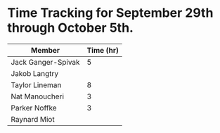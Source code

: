 # Time Tracking for September 29th through October 5th.

| Member             | Time (hr) |
|--------------------|-----------|
| Jack Ganger-Spivak |    5     |
| Jakob Langtry      |          |
| Taylor Lineman     |    8     |
| Nat Manoucheri     |    3     |
| Parker Noffke      |    3     |
| Raynard Miot       |          |
